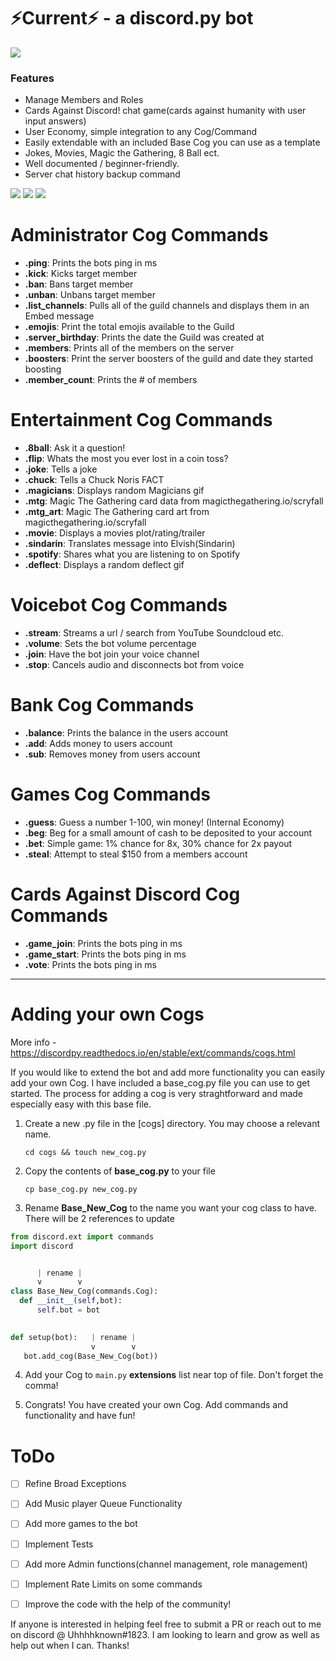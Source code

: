 #  ⚡Current⚡ - a discord.py bot

![](https://i.imgur.com/vTv33yo.png)

### Features
- Manage Members and Roles
- Cards Against Discord! chat game(cards against humanity with user input answers)
- User Economy, simple integration to any Cog/Command
- Easily extendable with an included Base Cog you can use as a template
- Jokes, Movies, Magic the Gathering, 8 Ball ect.
- Well documented / beginner-friendly.
- Server chat history backup command



![](https://img.shields.io/github/stars/odinmay/Current) ![](https://img.shields.io/github/forks/odinmay/Current) ![](https://img.shields.io/github/issues/odinmay/Current)




# Administrator Cog Commands
- **.ping**: Prints the bots ping in ms
- **.kick**: Kicks target member
- **.ban**: Bans target member
- **.unban**: Unbans target member
- **.list_channels**: Pulls all of the guild channels and displays them in an Embed message
- **.emojis**: Print the total emojis available to the Guild
- **.server_birthday**: Prints the date the Guild was created at
- **.members**: Prints all of the members on the server
- **.boosters**: Print the server boosters of the guild and date they started boosting
- **.member_count**: Prints the # of members

# Entertainment Cog Commands
- **.8ball**: Ask it a question!
- **.flip**: Whats the most you ever lost in a coin toss?
- **.joke**: Tells a joke
- **.chuck**: Tells a Chuck Noris FACT
- **.magicians**: Displays random Magicians gif
- **.mtg**: Magic The Gathering card data from magicthegathering.io/scryfall
- **.mtg_art**: Magic The Gathering card art from magicthegathering.io/scryfall
- **.movie**: Displays a movies plot/rating/trailer
- **.sindarin**: Translates message into Elvish(Sindarin)
- **.spotify**: Shares what you are listening to on Spotify
- **.deflect**: Displays a random deflect gif

# Voicebot Cog Commands
- **.stream**: Streams a url / search from YouTube Soundcloud etc.
- **.volume**: Sets the bot volume percentage
- **.join**: Have the bot join your voice channel
- **.stop**: Cancels audio and disconnects bot from voice

# Bank Cog Commands
- **.balance**: Prints the balance in the users account
- **.add**: Adds money to users account
- **.sub**: Removes money from users account

# Games Cog Commands
- **.guess**: Guess a number 1-100, win money! (Internal Economy)
- **.beg**: Beg for a small amount of cash to be deposited to your account
- **.bet**: Simple game: 1% chance for 8x, 30% chance for 2x payout
- **.steal**: Attempt to steal $150 from a members account

# Cards Against Discord Cog Commands
- **.game_join**: Prints the bots ping in ms
- **.game_start**: Prints the bots ping in ms
- **.vote**: Prints the bots ping in ms



----
# Adding your own Cogs
More info - 
https://discordpy.readthedocs.io/en/stable/ext/commands/cogs.html

If you would like to extend the bot and add more functionality you can easily add your own Cog.
I have included a base_cog.py file you can use to get started. The process for adding a cog is very straghtforward and 
made especially easy with this base file.

1. Create a new .py file in the [cogs] directory. You may choose a relevant name.

    `cd cogs && touch new_cog.py`


2. Copy the contents of **base_cog.py** to your file
  
    `cp base_cog.py new_cog.py`


3. Rename **Base_New_Cog** to the name you want your cog class to have. There will be 2 references to update

  ```python 
from discord.ext import commands
import discord


        | rename |
        v        v
class Base_New_Cog(commands.Cog):
    def __init__(self,bot):
        self.bot = bot

                  
def setup(bot):   | rename |
                    v        v
     bot.add_cog(Base_New_Cog(bot))

  ```
4. Add your Cog to ``main.py`` **extensions** list near top of file. Don't forget the comma!


5. Congrats! You have created your own Cog. Add commands and functionality and have fun!

# ToDo
- [ ] Refine Broad Exceptions
- [ ] Add Music player Queue Functionality
- [ ] Add more games to the bot
- [ ] Implement Tests
- [ ] Add more Admin functions(channel management, role management)
- [ ] Implement Rate Limits on some commands
- [ ] Improve the code with the help of the community!


If anyone is interested in helping feel free to submit a PR or reach out to me on discord @ Uhhhhknown#1823.
I am looking to learn and grow as well as help out when I can. Thanks!

